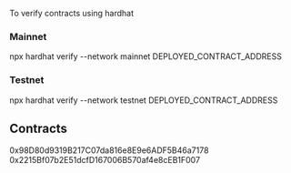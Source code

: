 To verify contracts using hardhat

### Mainnet

npx hardhat verify --network mainnet DEPLOYED_CONTRACT_ADDRESS

### Testnet

npx hardhat verify --network testnet DEPLOYED_CONTRACT_ADDRESS

## Contracts

0x98D80d9319B217C07da816e8E9e6ADF5B46a7178
0x2215Bf07b2E51dcfD167006B570af4e8cEB1F007
